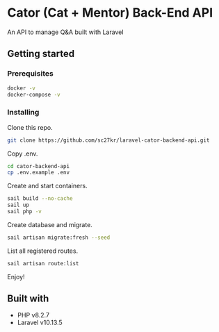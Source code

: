 # Cator (Cat + Mentor) Back-End API

An API to manage Q&A built with Laravel

## Getting started

### Prerequisites
```bash
docker -v
docker-compose -v
```

### Installing

Clone this repo.

```bash
git clone https://github.com/sc27kr/laravel-cator-backend-api.git
```

Copy .env.

```bash
cd cator-backend-api
cp .env.example .env
```

Create and start containers.

```bash
sail build --no-cache
sail up
sail php -v
```

Create database and migrate.

```bash
sail artisan migrate:fresh --seed
```

List all registered routes.

```bash
sail artisan route:list
```

Enjoy!

## Built with

* PHP v8.2.7
* Laravel v10.13.5
